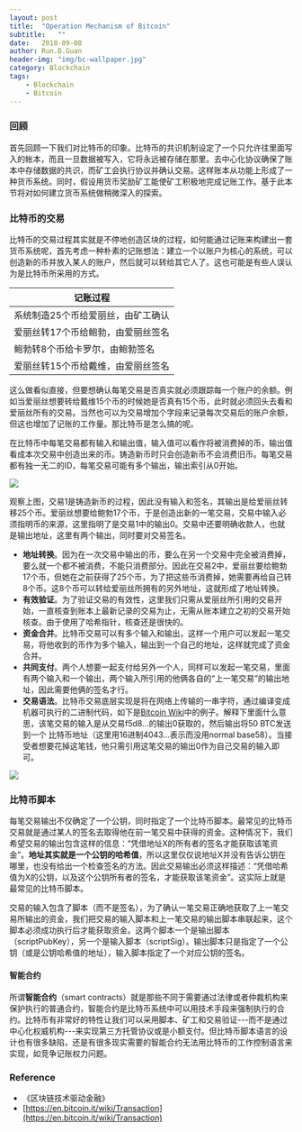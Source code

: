 ```yaml
---
layout: post
title:  "Operation Mechanism of Bitcoin"
subtitle:   ""
date:   2018-09-08
author: Run.D.Guan
header-img: "img/bc-wallpaper.jpg"
category: Blockchain
tags:
    - Blockchain
    - Bitcoin
---
```


### 回顾
首先回顾一下我们对比特币的印象。比特币的共识机制设定了一个只允许往里面写入的帐本，而且一旦数据被写入，它将永远被存储在那里。去中心化协议确保了账本中存储数据的共识，而矿工会执行协议并确认交易。这样账本从功能上形成了一种货币系统。同时，假设用货币奖励矿工能使矿工积极地完成记账工作。基于此本节将对如何建立货币系统做稍微深入的探索。

### 比特币的交易
比特币的交易过程其实就是不停地创造区块的过程，如何能通过记账来构建出一套货币系统呢，首先考虑一种朴素的记账想法：建立一个以账户为核心的系统，可以创造新的币并放入某人的账户，然后就可以转给其它人了。这也可能是有些人误认为是比特币所采用的方式。

|记账过程 |
|--------|
|系统制造25个币给爱丽丝，由矿工确认 |
|爱丽丝转17个币给鲍勃，由爱丽丝签名|
|鲍勃转8个币给卡罗尔，由鲍勃签名|
|爱丽丝转15个币给戴维，由爱丽丝签名|

这么做看似直接，但要想确认每笔交易是否真实就必须跟踪每一个账户的余额。例如当爱丽丝想要转给戴维15个币的时候她是否真有15个币，此时就必须回头去看和爱丽丝所有的交易。当然也可以为交易增加个字段来记录每次交易后的账户余额，但这也增加了记账的工作量。那比特币是怎么搞的呢。

在比特币中每笔交易都有输入和输出值，输入值可以看作将被消费掉的币，输出值看成本次交易中创造出来的币。铸造新币时只会创造新币不会消费旧币。每笔交易都有独一无二的ID，每笔交易可能有多个输出，输出索引从0开始。

![](http://7xqutp.com1.z0.glb.clouddn.com/account.png)

观察上图，交易1是铸造新币的过程，因此没有输入和签名，其输出是给爱丽丝转移25个币。爱丽丝想要给鲍勃17个币，于是创造出新的一笔交易，交易中输入必须指明币的来源，这里指明了是交易1中的输出0。交易中还要明确收款人，也就是输出地址，这里有两个输出，同时要对交易签名。

- **地址转换**。因为在一次交易中输出的币，要么在另一个交易中完全被消费掉，要么就一个都不被消费，不能只消费部分。因此在交易2中，爱丽丝要给鲍勃17个币，但她在之前获得了25个币，为了把这些币消费掉，她需要再给自己转8个币。这8个币可以转给爱丽丝所拥有的另外地址，这就形成了地址转换。
- **有效验证**。为了验证交易的有效性，这里我们只需从爱丽丝所引用的交易开始，一直核查到账本上最新记录的交易为止，无需从账本建立之初的交易开始核查。由于使用了哈希指针，核查还是很快的。
- **资金合并**。比特币交易可以有多个输入和输出，这样一个用户可以发起一笔交易，将他收到的币作为多个输入，输出到一个自己的地址，这样就完成了资金合并。
- **共同支付**。两个人想要一起支付给另外一个人，同样可以发起一笔交易，里面有两个输入和一个输出，两个输入所引用的他俩各自的“上一笔交易”的输出地址，因此需要他俩的签名才行。
- **交易语法**。比特币交易底层实现是将在网络上传输的一串字符，通过编译变成机器可执行的二进制代码，如下是[Bitcoin Wiki](https://en.bitcoin.it/wiki/Transaction)中的例子。解释下里面什么意思，该笔交易的输入是从交易f5d8...的输出0获取的，然后输出将50 BTC发送到一个
比特币地址（这里用16进制4043...表示而没用normal base58）。当接受者想要花掉这笔钱，他只需引用这笔交易的输出0作为自己交易的输入即可。

![](http://7xqutp.com1.z0.glb.clouddn.com/script.png)

### 比特币脚本
每笔交易输出不仅确定了一个公钥，同时指定了一个比特币脚本。最常见的比特币交易就是通过某人的签名去取得他在前一笔交易中获得的资金。这种情况下，我们希望交易的输出包含这样的信息：“凭借地址X的所有者的签名才能获取该笔资金”。**地址其实就是一个公钥的哈希值**，所以这里仅仅说地址X并没有告诉公钥在哪里，也没有给出一个检查签名的方法。因此交易输出必须这样描述：“凭借哈希值为X的公钥，以及这个公钥所有者的签名，才能获取该笔资金”。这实际上就是最常见的比特币脚本。

交易的输入包含了脚本（而不是签名），为了确认一笔交易正确地获取了上一笔交易所输出的资金，我们把交易的输入脚本和上一笔交易的输出脚本串联起来，这个脚本必须成功执行后才能获取资金。这两个脚本一个是输出脚本（scriptPubKey），另一个是输入脚本（scriptSig）。输出脚本只是指定了一个公钥（或是公钥哈希值的地址），输入脚本指定了一个对应公钥的签名。

#### 智能合约
所谓**智能合约**（smart contracts）就是那些不同于需要通过法律或者仲裁机构来保护执行的普通合约，智能合约是比特币系统中可以用技术手段来强制执行的合约。比特币有非常好的特性让我们可以采用脚本、矿工和交易验证---而不是通过中心化权威机构---来实现第三方托管协议或是小额支付。但比特币脚本语言的设计也有很多缺陷，还是有很多现实需要的智能合约无法用比特币的工作控制语言来实现，如竞争记账权力问题。

### Reference
* 《区块链技术驱动金融》
* [https://en.bitcoin.it/wiki/Transaction](https://en.bitcoin.it/wiki/Transaction)
